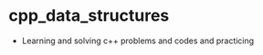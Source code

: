 # cpp_data_structures
<ul>
<li> Learning and solving c++ problems and codes and practicing</li>
</ul>
